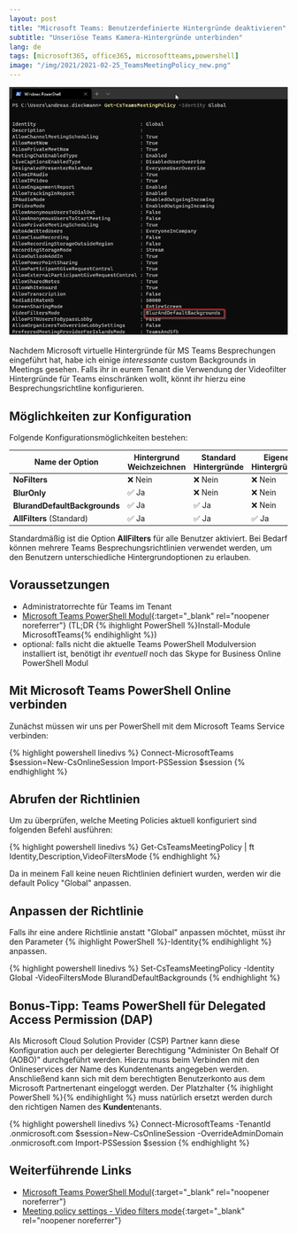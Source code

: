 ```yaml
---
layout: post
title: "Microsoft Teams: Benutzerdefinierte Hintergründe deaktivieren"
subtitle: "Unseriöse Teams Kamera-Hintergründe unterbinden"
lang: de
tags: [microsoft365, office365, microsoftteams,powershell]
image: "/img/2021/2021-02-25_TeamsMeetingPolicy_new.png"
---
```

![Konfiguration der Teams Global Meeting Policy](/img/2021/2021-02-25_TeamsMeetingPolicy_new.png "Konfiguration der Teams Global Meeting Policy")<br /><br />
Nachdem Microsoft virtuelle Hintergründe für MS Teams Besprechungen eingeführt hat, habe ich einige *interessante* custom Backgrounds in Meetings gesehen. Falls ihr in eurem Tenant die Verwendung der Videofilter Hintergründe für Teams einschränken wollt, könnt ihr hierzu eine Besprechungsrichtline konfigurieren.

## Möglichkeiten zur Konfiguration

Folgende Konfigurationsmöglichkeiten bestehen:

|Name der Option |Hintergrund Weichzeichnen |Standard Hintergründe |Eigene Hintergründe |
|---|---|---|---|
|**NoFilters**     |❌ Nein |❌ Nein |❌ Nein |
|**BlurOnly**     |✅ Ja |❌ Nein |❌ Nein |
|**BlurandDefaultBackgrounds**     |✅ Ja |✅ Ja |❌ Nein |
|**AllFilters** (Standard)    |✅ Ja |✅ Ja |✅ Ja |

Standardmäßig ist die Option **AllFilters** für alle Benutzer aktiviert. Bei Bedarf können mehrere Teams Besprechungsrichtlinien verwendet werden, um den Benutzern unterschiedliche Hintergrundoptionen zu erlauben.

## Voraussetzungen

- Administratorrechte für Teams im Tenant
- [Microsoft Teams PowerShell Modul](https://docs.microsoft.com/en-us/microsoftteams/teams-powershell-install){:target="_blank" rel="noopener noreferrer"} (TL;DR {% ihighlight PowerShell %}Install-Module MicrosoftTeams{% endihighlight %})
- optional: falls nicht die aktuelle Teams PowerShell Modulversion installiert ist, benötigt ihr *eventuell* noch das Skype for Business Online PowerShell Modul

## Mit Microsoft Teams PowerShell Online verbinden

Zunächst müssen wir uns per PowerShell mit dem Microsoft Teams Service verbinden:

{% highlight powershell linedivs %}
Connect-MicrosoftTeams
$session=New-CsOnlineSession
Import-PSSession $session
{% endhighlight %}

## Abrufen der Richtlinien

Um zu überprüfen, welche Meeting Policies aktuell konfiguriert sind folgenden Befehl ausführen:

{% highlight powershell linedivs %}
Get-CsTeamsMeetingPolicy | ft Identity,Description,VideoFiltersMode
{% endhighlight %}

Da in meinem Fall keine neuen Richtlinien definiert wurden, werden wir die default Policy "Global" anpassen.

## Anpassen der Richtlinie

Falls ihr eine andere Richtlinie anstatt "Global" anpassen möchtet, müsst ihr den Parameter {% ihighlight PowerShell %}-Identity{% endihighlight %} anpassen.

{% highlight powershell linedivs %}
Set-CsTeamsMeetingPolicy -Identity Global -VideoFiltersMode BlurandDefaultBackgrounds
{% endhighlight %}

## Bonus-Tipp: Teams PowerShell für Delegated Access Permission (DAP)

Als Microsoft Cloud Solution Provider (CSP) Partner kann diese Konfiguration auch per delegierter Berechtigung "Administer On Behalf Of (AOBO)" durchgeführt werden. Hierzu muss beim Verbinden mit den Onlineservices der Name des Kundentenants angegeben werden. Anschließend kann sich mit dem berechtigten Benutzerkonto aus dem Microsoft Partnertenant eingeloggt werden. Der Platzhalter {% ihighlight PowerShell %}<TenantName>{% endihighlight %} muss natürlich ersetzt werden durch den richtigen Namen des **Kunden**tenants.

{% highlight powershell linedivs %}
Connect-MicrosoftTeams -TenantId <TenantName>.onmicrosoft.com
$session=New-CsOnlineSession -OverrideAdminDomain <TenantName>.onmicrosoft.com
Import-PSSession $session
{% endhighlight %}

## Weiterführende Links

- [Microsoft Teams PowerShell Modul](https://docs.microsoft.com/en-us/microsoftteams/teams-powershell-install){:target="_blank" rel="noopener noreferrer"}
- [Meeting policy settings - Video filters mode](https://docs.microsoft.com/en-us/microsoftteams/meeting-policies-in-teams#meeting-policy-settings---video-filters-mode){:target="_blank" rel="noopener noreferrer"}
